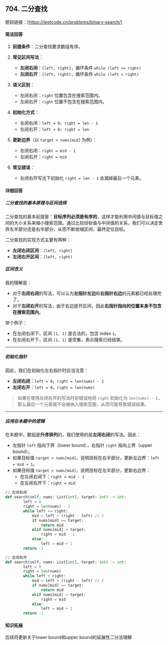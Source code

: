 ## 704. 二分查找 

题目链接：[https://leetcode.cn/problems/binary-search/]

#### 简洁回答
1. **前提条件**：二分查找要求数组有序。

2. **常见区间写法**：
   - **左闭右闭**：`[left, right]`，循环条件 `while (left <= right)`
   - **左闭右开**：`[left, right)`，循环条件 `while (left < right)`

3. **语义区别**：
   - 左闭右闭：`right` 位置包含在搜索范围内。
   - 左闭右开：`right` 位置不包含在搜索范围内。

4. **初始化方式**：
   - 左闭右闭：`left = 0; right = len - 1`
   - 左闭右开：`left = 0; right = len`

5. **更新边界**（以 `target < nums[mid]` 为例）：
   - 左闭右闭：`right = mid - 1`
   - 左闭右开：`right = mid`

6. **常见错误**：
   - 左闭右开写法下初始化 `right = len - 1` 会漏掉最后一个元素。

#### 详细回答

##### 二分查找的基本原理与区间选择

二分查找的基本前提是：**目标序列必须是有序的**，这样才能利用中间值与目标值之间的大小关系来缩小搜索范围。通过比较目标值与中间值的关系，我们可以决定舍弃左半部分还是右半部分，从而不断收缩区间，最终定位目标。

二分查找的实现方式主要有两种：

- **左闭右闭区间**：`[left, right]`
- **左闭右开区间**：`[left, right)`

##### 区间含义

我的理解是：

- 对于**左闭右闭**的写法，可以认为**左指针左边**和**右指针右边**的元素都已经处理完了。
- 对于**左闭右开**的写法，由于右边是开区间，因此**右指针指向的位置本身不包含在搜索范围内**。

举个例子：

- 在左闭右闭下，区间 `[1, 1]` 是合法的，包含 index `1`。
- 在左闭右开下，区间 `[1, 1)` 是空集，表示搜索已经结束。

---

##### 初始化指针

因此，我们在初始化左右指针时应当注意：

- **左闭右闭**：`left = 0`，`right = len(nums) - 1`
- **左闭右开**：`left = 0`，`right = len(nums)`

> 如果在使用左闭右开的写法时却错误地将 `right` 初始化为 `len(nums) - 1`，那么最后一个元素就不会被纳入搜索范围，从而可能导致错误结果。

---

##### 应用在本题中的逻辑

在本题中，数组是**升序排列**的，我们使用的是**左闭右闭**的写法。因此：

- 左指针 `left` 指向下界（lower bound），右指针 `right` 指向上界（upper bound）。
- 如果目标值 `target > nums[mid]`，说明目标在右半部分，更新左边界：`left = mid + 1`。
- 如果目标值 `target < nums[mid]`，说明目标在左半部分，更新右边界：
  - 在左闭右闭下：`right = mid - 1`
  - 在左闭右开下：`right = mid`


```python
// 左闭右闭
def search(self, nums: List[int], target: int) -> int:
        left = 0
        right = len(nums) - 1
        while left <= right:
            mid = left + (right - left) // 2
            if nums[mid] == target:
                return mid
            elif nums[mid] > target:
                right = mid - 1
            else:
                left = mid + 1
        return -1
```

```python
// 左闭右开
def search(self, nums: List[int], target: int) -> int:
        left = 0
        right = len(nums)
        while left < right:
            mid = left + (right - left) // 2
            if nums[mid] == target:
                return mid
            elif nums[mid] > target:
                right = mid
            else:
                left = mid + 1
        return -1
```


#### 知识拓展
后续将更新关于lower bound和upper bound的延展性二分法理解
